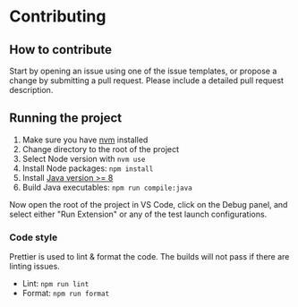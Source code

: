 # Contributing

## How to contribute

Start by opening an issue using one of the issue templates, or propose a change by submitting a pull request. Please include a detailed pull request description.

## Running the project

1. Make sure you have [nvm](https://github.com/nvm-sh/nvm) installed
2. Change directory to the root of the project
3. Select Node version with `nvm use`
4. Install Node packages: `npm install`
5. Install [Java version >= 8](https://adoptopenjdk.net/)
6. Build Java executables: `npm run compile:java`

Now open the root of the project in VS Code, click on the Debug panel, and select either "Run Extension" or any of the test launch configurations.

### Code style

Prettier is used to lint & format the code. The builds will not pass if there are linting issues.

- Lint: `npm run lint`
- Format: `npm run format`
